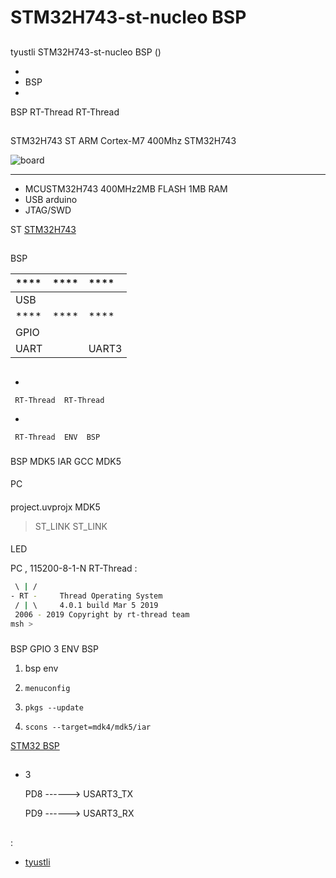 # STM32H743-st-nucleo  BSP 

## 

 tyustli  STM32H743-st-nucleo  BSP () 



- 
- BSP 
- 

 BSP RT-Thread  RT-Thread 

## 

STM32H743  ST  ARM Cortex-M7  400Mhz STM32H743 



![board](figures/board.jpg)

 **** 

- MCUSTM32H743 400MHz2MB FLASH 1MB RAM
- USB arduino 
-  JTAG/SWD

 ST [STM32H743](https://www.st.com/en/evaluation-tools/nucleo-h743zi.html)

## 

 BSP 

| ****      | **** | ****                              |
| :----------------- | :----------: | :------------------------------------- |
| USB         |          |  
| ****      | **** | ****                              |
| GPIO              |          | |
| UART              |          |   UART3                                   |


## 



- 

     RT-Thread  RT-Thread  

- 

     RT-Thread  ENV  BSP 


### 

 BSP  MDK5  IAR  GCC  MDK5 

#### 

 PC

#### 

 project.uvprojx  MDK5 

>  ST_LINK  ST_LINK 

#### 

LED

 PC , 115200-8-1-N RT-Thread :

```bash
 \ | /
- RT -     Thread Operating System
 / | \     4.0.1 build Mar 5 2019
 2006 - 2019 Copyright by rt-thread team
msh >
```
### 

 BSP  GPIO  3  ENV BSP 

1.  bsp  env 

2. `menuconfig`

3. `pkgs --update`

4. `scons --target=mdk4/mdk5/iar` 

 [STM32  BSP ](../docs/STM32BSP.md)

## 

- 3 

    PD8     ------> USART3_TX

    PD9     ------> USART3_RX 

## 

:

-  [tyustli](https://github.com/tyustli)